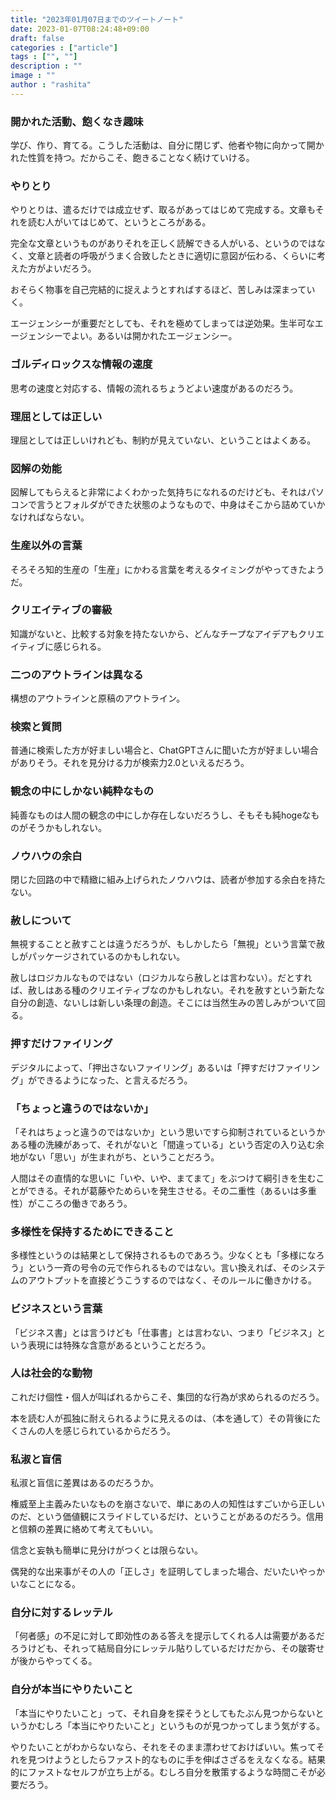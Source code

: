 ```yaml
---
title: "2023年01月07日までのツイートノート"
date: 2023-01-07T08:24:48+09:00
draft: false
categories : ["article"]
tags : ["", ""]
description : ""
image : ""
author : "rashita"
---
```


### 開かれた活動、飽くなき趣味

学び、作り、育てる。こうした活動は、自分に閉じず、他者や物に向かって開かれた性質を持つ。だからこそ、飽きることなく続けていける。

### やりとり

やりとりは、遣るだけでは成立せず、取るがあってはじめて完成する。文章もそれを読む人がいてはじめて、というところがある。

完全な文章というものがありそれを正しく読解できる人がいる、というのではなく、文章と読者の呼吸がうまく合致したときに適切に意図が伝わる、くらいに考えた方がよいだろう。

おそらく物事を自己完結的に捉えようとすればするほど、苦しみは深まっていく。

エージェンシーが重要だとしても、それを極めてしまっては逆効果。生半可なエージェンシーでよい。あるいは開かれたエージェンシー。

### ゴルディロックスな情報の速度

思考の速度と対応する、情報の流れるちょうどよい速度があるのだろう。

### 理屈としては正しい

理屈としては正しいけれども、制約が見えていない、ということはよくある。

### 図解の効能

図解してもらえると非常によくわかった気持ちになれるのだけども、それはパソコンで言うとフォルダができた状態のようなもので、中身はそこから詰めていかなければならない。

### 生産以外の言葉

そろそろ知的生産の「生産」にかわる言葉を考えるタイミングがやってきたようだ。

### クリエイティブの審級

知識がないと、比較する対象を持たないから、どんなチープなアイデアもクリエイティブに感じられる。

### 二つのアウトラインは異なる

構想のアウトラインと原稿のアウトライン。

### 検索と質問

普通に検索した方が好ましい場合と、ChatGPTさんに聞いた方が好ましい場合がありそう。それを見分ける力が検索力2.0といえるだろう。

### 観念の中にしかない純粋なもの

純善なものは人間の観念の中にしか存在しないだろうし、そもそも純hogeなものがそうかもしれない。

### ノウハウの余白

閉じた回路の中で精緻に組み上げられたノウハウは、読者が参加する余白を持たない。

### 赦しについて

無視することと赦すことは違うだろうが、もしかしたら「無視」という言葉で赦しがパッケージされているのかもしれない。

赦しはロジカルなものではない（ロジカルなら赦しとは言わない）。だとすれば、赦しはある種のクリエイティブなのかもしれない。それを赦すという新たな自分の創造、ないしは新しい条理の創造。そこには当然生みの苦しみがついて回る。

### 押すだけファイリング

デジタルによって、「押出さないファイリング」あるいは「押すだけファイリング」ができるようになった、と言えるだろう。

### 「ちょっと違うのではないか」

「それはちょっと違うのではないか」という思いですら抑制されているというかある種の洗練があって、それがないと「間違っている」という否定の入り込む余地がない「思い」が生まれがち、ということだろう。

人間はその直情的な思いに「いや、いや、まてまて」をぶつけて綱引きを生むことができる。それが葛藤やためらいを発生させる。その二重性（あるいは多重性）がこころの働きであろう。

### 多様性を保持するためにできること

多様性というのは結果として保持されるものであろう。少なくとも「多様になろう」という一斉の号令の元で作られるものではない。言い換えれば、そのシステムのアウトプットを直接どうこうするのではなく、そのルールに働きかける。

### ビジネスという言葉

「ビジネス書」とは言うけども「仕事書」とは言わない、つまり「ビジネス」という表現には特殊な含意があるということだろう。

### 人は社会的な動物

これだけ個性・個人が叫ばれるからこそ、集団的な行為が求められるのだろう。

本を読む人が孤独に耐えられるように見えるのは、（本を通して）その背後にたくさんの人を感じられているからだろう。

### 私淑と盲信

私淑と盲信に差異はあるのだろうか。

権威至上主義みたいなものを崩さないで、単にあの人の知性はすごいから正しいのだ、という価値観にスライドしているだけ、ということがあるのだろう。信用と信頼の差異に絡めて考えてもいい。

信念と妄執も簡単に見分けがつくとは限らない。

偶発的な出来事がその人の「正しさ」を証明してしまった場合、だいたいやっかいなことになる。

### 自分に対するレッテル

「何者感」の不足に対して即効性のある答えを提示してくれる人は需要があるだろうけども、それって結局自分にレッテル貼りしているだけだから、その皺寄せが後からやってくる。

### 自分が本当にやりたいこと

「本当にやりたいこと」って、それ自身を探そうとしてもたぶん見つからないというかむしろ「本当にやりたいこと」というものが見つかってしまう気がする。

やりたいことがわからないなら、それをそのまま漂わせておけばいい。焦ってそれを見つけようとしたらファスト的なものに手を伸ばさざるをえなくなる。結果的にファストなセルフが立ち上がる。むしろ自分を散策するような時間こそが必要だろう。